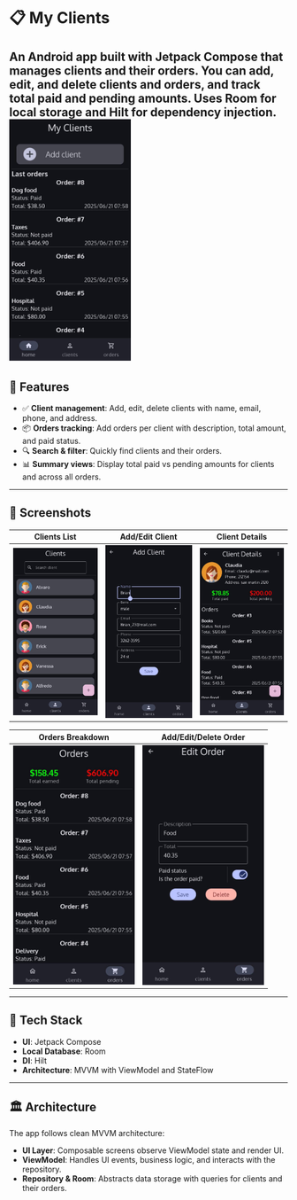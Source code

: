 # 📋 My Clients

An Android app built with Jetpack Compose that manages clients and their orders. You can add, edit, and delete clients and orders, and track total paid and pending amounts. Uses Room for local storage and Hilt for dependency injection.
<img src="screens/MyClients5.jpeg" alt="Home Screen" width="220"> 
---

## 🚀 Features

- ✅ **Client management**: Add, edit, delete clients with name, email, phone, and address.
- 📦 **Orders tracking**: Add orders per client with description, total amount, and paid status.
- 🔍 **Search & filter**: Quickly find clients and their orders.
- 📊 **Summary views**: Display total paid vs pending amounts for clients and across all orders.

---

## 📸 Screenshots

| Clients List | Add/Edit Client | Client Details |
|--------------|------------------|------------------|
| <img src="screens/MyClients6.jpeg" alt="Clients List" width="220"> | <img src="screens/MyClients1.jpeg" alt="Add Client" width="220"> | <img src="screens/MyClients2.jpeg" alt="Client Details" width="220"> |

| Orders Breakdown | Add/Edit/Delete Order |
|------------------|-------------|
| <img src="screens/MyClients4.jpeg" alt="Orders Overview" width="220"> | <img src="screens/MyClients3.jpeg" alt="Edit Order" width="220"> |

---

## 🧱 Tech Stack

- **UI**: Jetpack Compose
- **Local Database**: Room
- **DI**: Hilt
- **Architecture**: MVVM with ViewModel and StateFlow

---

## 🏛 Architecture

The app follows clean MVVM architecture:
- **UI Layer**: Composable screens observe ViewModel state and render UI.
- **ViewModel**: Handles UI events, business logic, and interacts with the repository.
- **Repository & Room**: Abstracts data storage with queries for clients and their orders.
